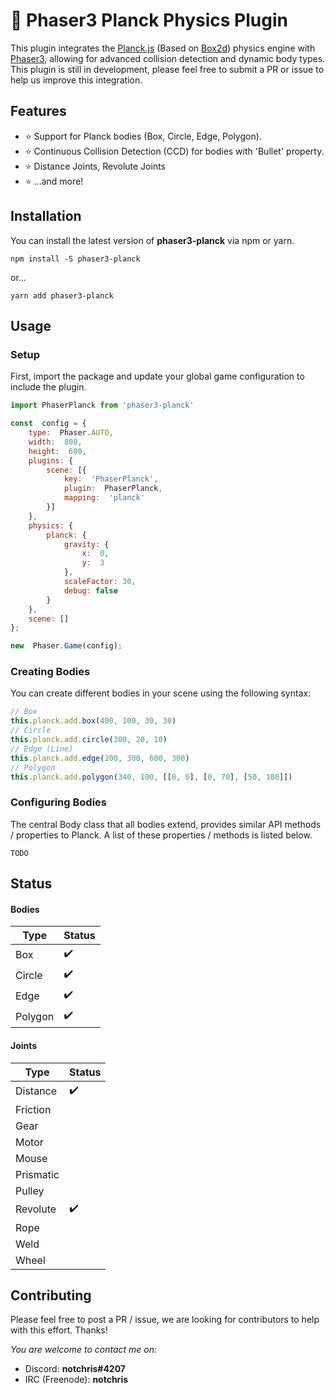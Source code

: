 # 🍎 Phaser3 Planck Physics Plugin
This plugin integrates the [Planck.js](http://piqnt.com/planck.js/) (Based on [Box2d](http://box2d.org/documentation/)) physics engine with [Phaser3](https://phaser.io/phaser3), allowing for advanced collision detection and dynamic body types. This plugin is still in development, please feel free to submit a PR or issue to help us improve this integration.

## Features
* ⭐ Support for Planck bodies (Box, Circle, Edge, Polygon).
* ⭐ Continuous Collision Detection (CCD) for bodies with 'Bullet' property.
* ⭐ Distance Joints, Revolute Joints
* ⭐ ...and more!

## Installation

You can install the latest version of **phaser3-planck** via npm or yarn.
```
npm install -S phaser3-planck
```
or...
```
yarn add phaser3-planck
```

## Usage
### Setup

First, import the package and update your global game configuration to include the plugin.

```js
import PhaserPlanck from 'phaser3-planck'
```
```js
const  config = {
	type:  Phaser.AUTO,
	width:  800,
	height:  600,
	plugins: {
		scene: [{
			key:  'PhaserPlanck',
			plugin:  PhaserPlanck,
			mapping:  'planck'
		}]
	},
	physics: {
		planck: {
			gravity: {
				x:  0,
				y:  3
			},
			scaleFactor: 30,
			debug: false
		}
	},
	scene: []
};

new  Phaser.Game(config);
```

### Creating Bodies

You can create different bodies in your scene using the following syntax:
```js
// Box
this.planck.add.box(400, 100, 30, 30)
// Circle
this.planck.add.circle(300, 20, 10)
// Edge (Line)
this.planck.add.edge(200, 300, 600, 300)
// Polygon
this.planck.add.polygon(340, 100, [[0, 0], [0, 70], [50, 100]])
```

### Configuring Bodies
The central Body class that all bodies extend, provides similar API methods / properties to Planck. A list of these properties / methods is listed below.

``` TODO ```

## Status
#### Bodies
| Type | Status |
|--|--|
| Box | ✔️ |
| Circle | ✔️ |
| Edge | ✔️ |
| Polygon | ✔️ |

#### Joints
| Type | Status |
|--|--|
| Distance | ✔️ |
| Friction |  |
| Gear |  |
| Motor |  |
| Mouse |  |
| Prismatic |  |
| Pulley |  |
| Revolute | ✔️ |
| Rope |  |
| Weld |  |
| Wheel |  |

## Contributing
Please feel free to post a PR / issue, we are looking for contributors to help with this effort. Thanks!

*You are welcome to contact me on:*
* Discord: **notchris#4207**
* IRC (Freenode): **notchris**